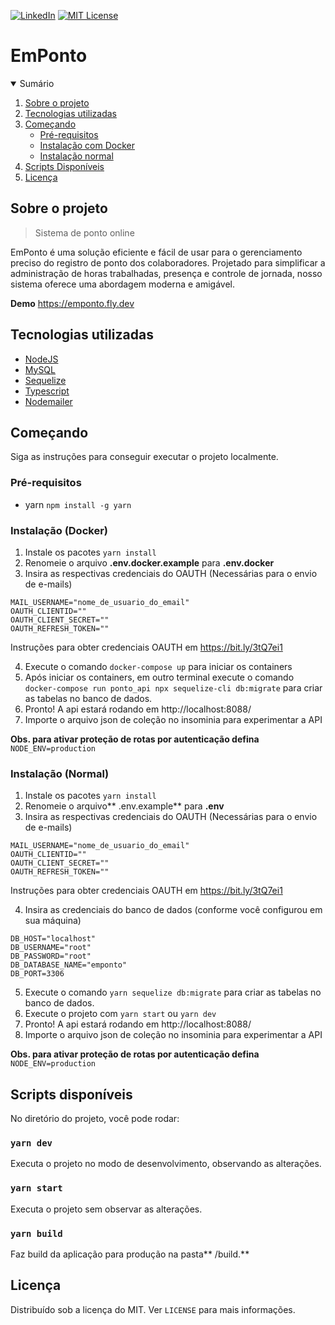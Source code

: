 

[![LinkedIn][linkedin-shield]][linkedin-url]
[![MIT License][license-shield]][license-url]
# EmPonto

<!-- TABLE OF CONTENTS -->
<details open="open">
  <summary>Sumário</summary>
  <ol>
    <li>
      <a href="#sobre-o-projeto">Sobre o projeto</a>
    </li>
    <li>
      <a href="#tecnologias-utilizadas">Tecnologias utilizadas</a>
    </li>
    <li>
      <a href="#começando">Começando</a>
      <ul>
        <li><a href="#pré-requisitos">Pré-requisitos</a></li>
        <li><a href="#instalação-docker">Instalação com Docker</a></li>
        <li><a href="#instalação-normal">Instalação normal</a></li>
      </ul>
    </li>
    <li><a href="#scripts-disponíveis">Scripts Disponíveis</a></li>
    <li><a href="#licença">Licença</a></li>
  </ol>
</details>

## Sobre o projeto
> Sistema de ponto online

EmPonto é uma solução eficiente e fácil de usar para o gerenciamento preciso do registro de ponto dos colaboradores. Projetado para simplificar a administração de horas trabalhadas, presença e controle de jornada, nosso sistema oferece uma abordagem moderna e amigável.

**Demo** https://emponto.fly.dev

## Tecnologias utilizadas
- [NodeJS](https://nodejs.org/pt-br/)
- [MySQL](https://www.mysql.com/)
- [Sequelize](https://sequelize.org/)
- [Typescript](https://www.typescriptlang.org/)
- [Nodemailer](https://nodemailer.com)

## Começando
Siga as instruções para conseguir executar o projeto localmente.

### Pré-requisitos
- yarn
`npm install -g yarn`

### Instalação (Docker)
 1. Instale os pacotes
`yarn install`
 2. Renomeie o arquivo  **.env.docker.example**  para **.env.docker**
 3. Insira as respectivas credenciais do OAUTH (Necessárias para o envio de e-mails)
```
MAIL_USERNAME="nome_de_usuario_do_email"
OAUTH_CLIENTID=""
OAUTH_CLIENT_SECRET=""
OAUTH_REFRESH_TOKEN=""
```
Instruções para obter credenciais OAUTH em https://bit.ly/3tQ7ei1

 4. Execute o comando `docker-compose up` para iniciar os containers
 5. Após iniciar os containers, em outro terminal execute o comando `docker-compose run ponto_api npx sequelize-cli db:migrate` para criar as tabelas no banco de dados. 
 6. Pronto! A api estará rodando em http://localhost:8088/
 7. Importe o arquivo json de coleção no insominia para experimentar a API
 
 **Obs. para ativar proteção de rotas por autenticação defina** `NODE_ENV=production`


### Instalação (Normal)
 1. Instale os pacotes
`yarn install`
 2. Renomeie o arquivo** .env.example**  para **.env**
 3. Insira as respectivas credenciais do OAUTH (Necessárias para o envio de e-mails)
```
MAIL_USERNAME="nome_de_usuario_do_email"
OAUTH_CLIENTID=""
OAUTH_CLIENT_SECRET=""
OAUTH_REFRESH_TOKEN=""
```
Instruções para obter credenciais OAUTH em https://bit.ly/3tQ7ei1

 4. Insira as credenciais do banco de dados (conforme você configurou em sua máquina)
 ```
DB_HOST="localhost"
DB_USERNAME="root"
DB_PASSWORD="root"
DB_DATABASE_NAME="emponto"
DB_PORT=3306
```

 5. Execute o comando `yarn sequelize db:migrate` para criar as tabelas no banco de dados. 
 6. Execute o projeto com `yarn start` ou `yarn dev`
 7. Pronto! A api estará rodando em http://localhost:8088/
 8. Importe o arquivo json de coleção no insominia para experimentar a API
 
 **Obs. para ativar proteção de rotas por autenticação defina** `NODE_ENV=production`

## Scripts disponíveis
No diretório do projeto, você pode rodar:

### `yarn dev`
Executa o projeto no modo de desenvolvimento, observando as alterações.
### `yarn start`
Executa o projeto sem observar as alterações.

### `yarn build`
Faz build da aplicação para produção na pasta** /build.**

## Licença
Distribuído sob a licença do MIT. Ver `LICENSE` para mais informações.

[linkedin-url]: https://www.linkedin.com/in/joao-pedro-de-freitas/
[linkedin-shield]: https://img.shields.io/badge/-LinkedIn-black.svg?style=for-the-badge&logo=linkedin&colorB=555
[license-shield]: https://img.shields.io/github/license/othneildrew/Best-README-Template.svg?style=for-the-badge
[license-url]: https://github.com/joaoplay16/agendamento-web/blob/main/LICENSE.txt
